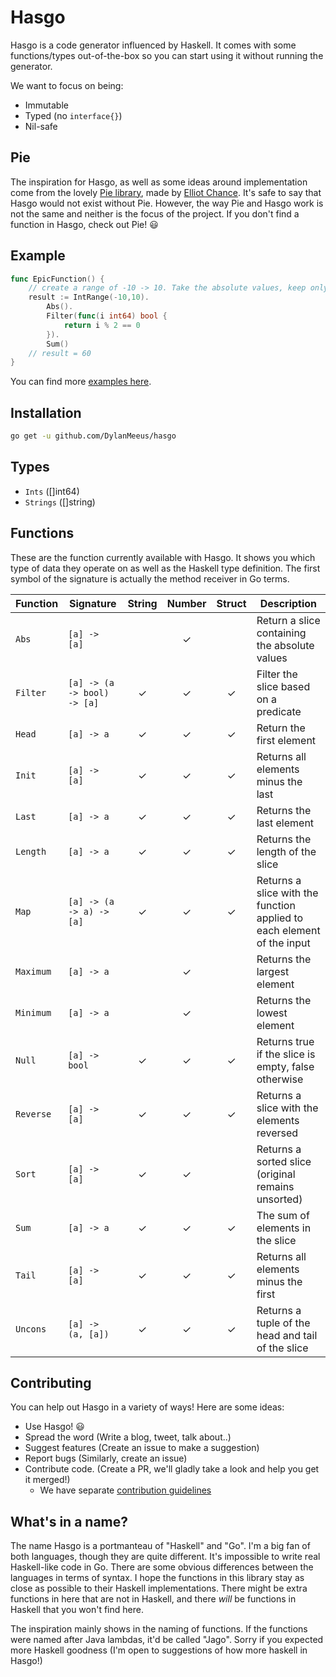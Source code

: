 # Hasgo

Hasgo is a code generator influenced by Haskell. 
It comes with some functions/types out-of-the-box so you can start using it without running the generator. 

We want to focus on being:
* Immutable 
* Typed (no `interface{}`)
* Nil-safe

## Pie

The inspiration for Hasgo, as well as some ideas around implementation come from the lovely [Pie
library](https://github.com/elliotchance/pie), made by [Elliot Chance](https://github.com/elliotchance). 
It's safe to say that Hasgo would not exist without Pie. However, the way Pie and Hasgo work is not
the same and neither is the focus of the project. If you don't find a function in Hasgo, check out
Pie! :smiley:

## Example

```go
func EpicFunction() {
	// create a range of -10 -> 10. Take the absolute values, keep only even numbers, and sum them.
	result := IntRange(-10,10).
		Abs().
		Filter(func(i int64) bool {
			return i % 2 == 0
		}).
		Sum()
	// result = 60 
}
```

You can find more [examples here](https://github.com/DylanMeeus/hasgo/tree/master/examples). 

## Installation

```bash
go get -u github.com/DylanMeeus/hasgo
```

## Types 
* `Ints` ([]int64)
* `Strings` ([]string)

## Functions

These are the function currently available with Hasgo.
It shows you which type of data they operate on as well as the Haskell type definition. 
The first symbol of the signature is actually the method receiver in Go terms. 

| Function | Signature                   | String | Number | Struct | Description |
|----------| --------------------------  | :----: | :----: | :----: | ----------- |
| `Abs`    | `[a] -> [a]`                |        |   ✓    |        | Return a slice containing the absolute values|
| `Filter` | `[a] -> (a -> bool) -> [a]` |   ✓    |   ✓    |    ✓   | Filter the slice based on a predicate|
| `Head`   | `[a] -> a`                  |   ✓    |   ✓    |    ✓   | Return the first element|
| `Init`   | `[a] -> [a]`                |   ✓    |   ✓    |    ✓   | Returns all elements minus the last|
| `Last`   | `[a] -> a`                  |   ✓    |   ✓    |    ✓   | Returns the last element|
| `Length` | `[a] -> a`                  |   ✓    |   ✓    |    ✓   | Returns the length of the slice|
| `Map`    | `[a] -> (a -> a) -> [a]`    |   ✓    |   ✓    |    ✓   | Returns a slice with the function applied to each element of the input|
| `Maximum`| `[a] -> a`                  |        |   ✓    |        | Returns the largest element|
| `Minimum`| `[a] -> a`                  |        |   ✓    |        | Returns the lowest element|
| `Null`   | `[a] -> bool`               |   ✓    |   ✓    |    ✓   | Returns true if the slice is empty, false otherwise|
| `Reverse`| `[a] -> [a]`                |   ✓    |   ✓    |    ✓   | Returns a slice with the elements reversed|
| `Sort`   | `[a] -> [a]`                |   ✓    |   ✓    |        | Returns a sorted slice (original remains unsorted)|
| `Sum`    | `[a] -> a`                  |   ✓    |   ✓    |    ✓   | The sum of elements in the slice|
| `Tail`   | `[a] -> [a]`                |   ✓    |   ✓    |    ✓   | Returns all elements minus the first|
| `Uncons` | `[a] -> (a, [a])`           |   ✓    |   ✓    |    ✓   | Returns a tuple of the head and tail of the slice|


## Contributing

You can help out Hasgo in a variety of ways! 
Here are some ideas:

* Use Hasgo! :smiley:
* Spread the word (Write a blog, tweet, talk about..)
* Suggest features (Create an issue to make a suggestion)
* Report bugs (Similarly, create an issue)
* Contribute code. (Create a PR, we'll gladly take a look and help you get it merged!)
	* We have separate [contribution guidelines](CONTRIBUTING.md)
	
## What's in a name?
The name Hasgo is a portmanteau of "Haskell" and "Go". I'm a big fan of both languages, though they
are quite different. It's impossible to write real Haskell-like code in Go. There are some obvious
differences between the languages in terms of syntax. I hope the functions in this library stay as
close as possible to their Haskell implementations. There might be extra functions in here that are
not in Haskell, and there _will_ be functions in Haskell that you won't find here.

The inspiration mainly shows in the naming of functions. If the functions were named after Java
lambdas, it'd be called "Jago". Sorry if you expected more Haskell goodness (I'm open to suggestions
of how more haskell in Hasgo!)

